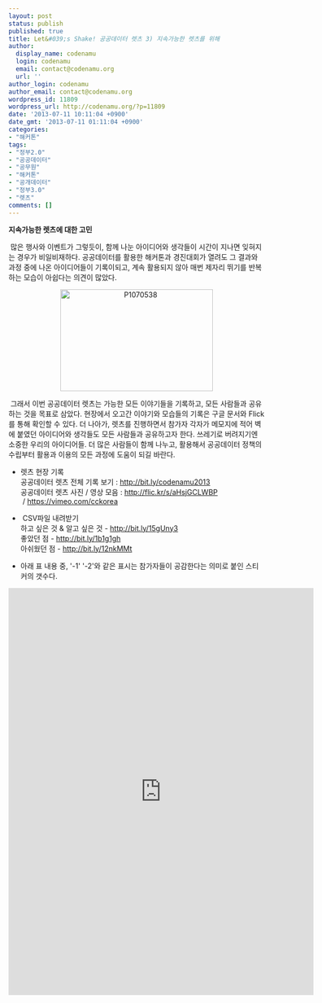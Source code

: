 ```yaml
---
layout: post
status: publish
published: true
title: Let&#039;s Shake! 공공데이터 렛츠 3) 지속가능한 렛츠를 위해
author:
  display_name: codenamu
  login: codenamu
  email: contact@codenamu.org
  url: ''
author_login: codenamu
author_email: contact@codenamu.org
wordpress_id: 11809
wordpress_url: http://codenamu.org/?p=11809
date: '2013-07-11 10:11:04 +0900'
date_gmt: '2013-07-11 01:11:04 +0900'
categories:
- "해커톤"
tags:
- "정부2.0"
- "공공데이터"
- "공무원"
- "해커톤"
- "공개데이터"
- "정부3.0"
- "렛츠"
comments: []
---
```

<p><strong>지속가능한 렛츠에 대한 고민</strong></p>
<p style="text-align: left;"> 많은 행사와 이벤트가 그렇듯이, 함께 나눈 아이디어와 생각들이 시간이 지나면 잊혀지는 경우가 비일비재하다. 공공데이터를 활용한 해커톤과 경진대회가 열려도 그 결과와 과정 중에 나온 아이디어들이 기록이되고, 계속 활용되지 않아 매번 제자리 뛰기를 반복하는 모습이 아쉽다는 의견이 많았다.</p>
<p style="text-align: center;"><a href="http://codenamu.org/wp-content/uploads/2013/07/P1070538.jpg"><img class="alignnone size-medium wp-image-11813" alt="P1070538" src="http://codenamu.org/wp-content/uploads/2013/07/P1070538-300x200.jpg" width="300" height="200" /></a></p>
<p> 그래서 이번 공공데이터 렛츠는 가능한 모든 이야기들을 기록하고, 모든 사람들과 공유하는 것을 목표로 삼았다. 현장에서 오고간 이야기와 모습들의 기록은 구글 문서와 Flick를 통해 확인할 수 있다. 더 나아가, 렛츠를 진행하면서 참가자 각자가 메모지에 적어 벽에 붙였던 아이디어와 생각들도 모든 사람들과 공유하고자 한다. 쓰레기로 버려지기엔 소중한 우리의 아이디어들. 더 많은 사람들이 함께 나누고, 활용해서 공공데이터 정책의 수립부터 활용과 이용의 모든 과정에 도움이 되길 바란다.</p>
<ul>
<li>렛츠 현장 기록<br />
공공데이터 렛츠 전체 기록 보기 : <a href="http://bit.ly/codenamu2013">http://bit.ly/codenamu2013<br />
</a>공공데이터 렛츠 사진 / 영상 모음 : <a href="http://flic.kr/s/aHsjGCLWBP">http://flic.kr/s/aHsjGCLWBP</a>   / <a href="https://vimeo.com/cckorea">https://vimeo.com/cckorea</a></li>
</ul>
<ul>
<li> CSV파일 내려받기<br />
하고 싶은 것 &amp; 알고 싶은 것 - <a href="http://bit.ly/15gUny3">http://bit.ly/15gUny3</a><br />
좋았던 점 - <a href="http://bit.ly/1b1g1gh">http://bit.ly/1b1g1gh</a><br />
아쉬웠던 점 - <a href="http://bit.ly/12nkMMt">http://bit.ly/12nkMMt</a></li>
</ul>
<ul>
<li>아래 표 내용 중, '-1' '-2'와 같은 표시는 참가자들이 공감한다는 의미로 붙인 스티커의 갯수다.</li>
</ul>
<p><iframe src="https://docs.google.com/spreadsheet/pub?key=0AsdDo-s126cvdEFMSVFhRXh4T3hQX1lNcFlrVHZfNnc&amp;output=html&amp;widget=true" height="800" width="600" frameborder="0"></iframe></p>
<p>&nbsp;</p>
